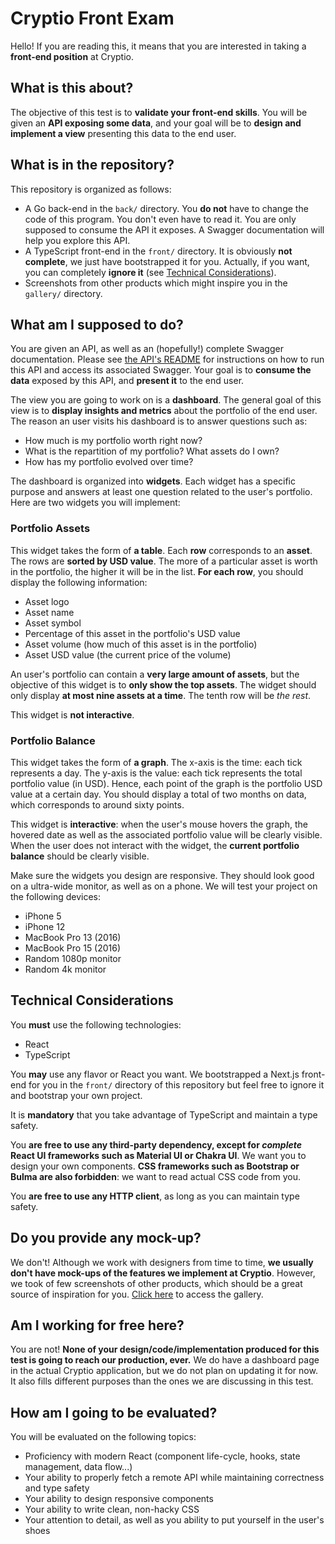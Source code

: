 # Cryptio Front Exam

Hello! If you are reading this, it means that you are interested in taking a
**front-end position** at Cryptio.


## What is this about?

The objective of this test is to **validate your front-end skills**. You will be
given an **API exposing some data**, and your goal will be to **design and
implement a view** presenting this data to the end user.


## What is in the repository?

This repository is organized as follows:

- A Go back-end in the `back/` directory. You **do not** have to change the code
of this program. You don't even have to read it. You are only supposed to
consume the API it exposes. A Swagger documentation will help you explore this
API.
- A TypeScript front-end in the `front/` directory. It is obviously **not
complete**, we just have bootstrapped it for you. Actually, if you want, you can
completely **ignore it** (see [Technical
Considerations](#technical-considerations)).
- Screenshots from other products which might inspire you in the `gallery/`
directory.

## What am I supposed to do?

You are given an API, as well as an (hopefully!) complete Swagger documentation.
Please see [the API's README](back/README.md) for instructions on how to run
this API and access its associated Swagger. Your goal is to **consume the data**
exposed by this API, and **present it** to the end user.

The view you are going to work on is a **dashboard**. The general goal of this
view is to **display insights and metrics** about the portfolio of the end user.
The reason an user visits his dashboard is to answer questions such as:

- How much is my portfolio worth right now?
- What is the repartition of my portfolio? What assets do I own?
- How has my portfolio evolved over time?

The dashboard is organized into **widgets**. Each widget has a specific purpose
and answers at least one question related to the user's portfolio. Here are two
widgets you will implement:

### Portfolio Assets

This widget takes the form of **a table**. Each **row** corresponds to an
**asset**. The rows are **sorted by USD value**. The more of a particular asset
is worth in the portfolio, the higher it will be in the list. **For each row**,
you should display the following information:

- Asset logo
- Asset name
- Asset symbol
- Percentage of this asset in the portfolio's USD value
- Asset volume (how much of this asset is in the portfolio)
- Asset USD value (the current price of the volume)

An user's portfolio can contain a **very large amount of assets**, but the
objective of this widget is to **only show the top assets**. The widget should
only display **at most nine assets at a time**. The tenth row will be *the
rest*.

This widget is **not interactive**.

### Portfolio Balance

This widget takes the form of **a graph**. The x-axis is the time: each tick
represents a day. The y-axis is the value: each tick represents the total
portfolio value (in USD). Hence, each point of the graph is the portfolio USD
value at a certain day. You should display a total of two months on data, which
corresponds to around sixty points.

This widget is **interactive**: when the user's mouse hovers the graph, the
hovered date as well as the associated portfolio value will be clearly visible.
When the user does not interact with the widget, the **current portfolio
balance** should be clearly visible.

Make sure the widgets you design are responsive. They should look good on a
ultra-wide monitor, as well as on a phone. We will test your project on the
following devices:

- iPhone 5
- iPhone 12
- MacBook Pro 13 (2016)
- MacBook Pro 15 (2016)
- Random 1080p monitor
- Random 4k monitor


## Technical Considerations

You **must** use the following technologies:

- React
- TypeScript

You **may** use any flavor or React you want. We bootstrapped a Next.js
front-end for you in the `front/` directory of this repository but feel free to
ignore it and bootstrap your own project.

It is **mandatory** that you take advantage of TypeScript and maintain a type
safety.

You **are free to use any third-party dependency, except for *complete* React UI
frameworks such as Material UI or Chakra UI**. We want you to design your own
components. **CSS frameworks such as Bootstrap or Bulma are also forbidden**: we
want to read actual CSS code from you.

You **are free to use any HTTP client**, as long as you can maintain type
safety.


## Do you provide any mock-up?

We don't! Although we work with designers from time to time, **we usually don't
have mock-ups of the features we implement at Cryptio**. However, we took of few
screenshots of other products, which should be a great source of inspiration for
you. [Click here](./gallery/) to access the gallery.


## Am I working for free here?

You are not! **None of your design/code/implementation produced for this test is
going to reach our production, ever.** We do have a dashboard page in the actual
Cryptio application, but we do not plan on updating it for now. It also fills
different purposes than the ones we are discussing in this test.


## How am I going to be evaluated?

You will be evaluated on the following topics:

- Proficiency with modern React (component life-cycle, hooks, state management,
data flow...)
- Your ability to properly fetch a remote API while maintaining correctness and
type safety
- Your ability to design responsive components
- Your ability to write clean, non-hacky CSS
- Your attention to detail, as well as you ability to put yourself in the user's
shoes